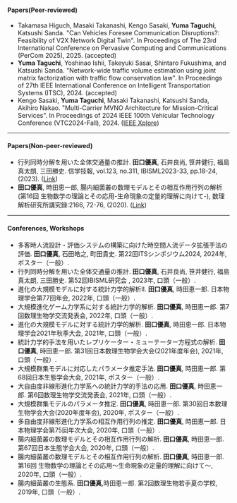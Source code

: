 #### Papers(Peer-reviewed)
- Takamasa Higuch, Masaki Takanashi, Kengo Sasaki, **Yuma Taguchi**, Katsushi Sanda. "Can Vehicles Foresee Communication Disruptions?: Feasibility of V2X Network Digital Twin". In Proceedings of The 23rd International Conference on Pervasive Computing and Communications (PerCom 2025), 2025. (accepted)
- **Yuma Taguchi**, Yoshinao Ishii, Takeyuki Sasai, Shintaro Fukushima, and Katsushi Sanda. "Network-wide traffic volume estimation using joint matrix factorization with traffic flow conservation law". In Proceedings of 27th IEEE International Conference on Intelligent Transportation Systems (ITSC), 2024. (accepted)
- Kengo Sasaki, **Yuma Taguchi**, Masaki Takanashi, Katsushi Sanda, Akihiro Nakao. "Multi-Carrier MVNO Architecture for Mission-Critical Services". In Proceedings of 2024 IEEE 100th Vehicular Technology Conference (VTC2024-Fall), 2024. ([IEEE Xplore](https://ieeexplore.ieee.org/abstract/document/10757682))

---
#### Papers(Non-peer-reviewed)
- 行列同時分解を用いた全体交通量の推計. **田口優真**, 石井良尚, 笹井健行, 福島真太朗, 三田勝史. 信学技報, vol.123, no.311, IBISML2023-33, pp.18-24, (2023). ([Link](https://ken.ieice.org/ken/paper/20231220fcA9/))
- **田口優真**, 時田恵一郎, 腸内細菌叢の数理モデルとその相互作用行列の解析 (第16回 生物数学の理論とその応用-生命現象の定量的理解に向けて-), 数理解析研究所講究録:2166, 72-76, (2020). ([Link](https://repository.kulib.kyoto-u.ac.jp/dspace/handle/2433/261500))

---
#### Conferences, Workshops
- 多客時人流設計・評価システムの構築に向けた時空間人流データ拡張手法の評価. **田口優真**, 石田皓之, 町田貴史. 第22回ITSシンポジウム2024, 2024年, ポスター（一般）.
- 行列同時分解を用いた全体交通量の推計. **田口優真**, 石井良尚, 笹井健行, 福島真太朗, 三田勝史. 第52回IBISML研究会 , 2023年, 口頭（一般）.
- 進化の大規模モデルに対する統計力学的解析II. **田口優真**, 時田恵一郎. 日本物理学会第77回年会, 2022年, 口頭（一般）.
- 大規模進化ゲーム力学系に対する統計力学的解析. **田口優真**, 時田恵一郎. 第7回数理生物学交流発表会, 2022年, 口頭（一般）.
- 進化の大規模モデルに対する統計力学的解析. **田口優真**, 時田恵一郎. 日本物理学会2021年秋季大会, 2021年, 口頭（一般）.
- 統計力学的手法を用いたレプリケーター・ミューテーター方程式の解析. **田口優真**, 時田恵一郎. 第31回日本数理生物学会大会(2021年度年会), 2021年, 口頭（一般）.
- 大規模群集モデルに対応したパラメータ推定手法. **田口優真**, 時田恵一郎. 第68回日本生態学会大会, 2021年, ポスター（一般）.
- 大自由度非線形進化力学系への統計力学的手法の応用. **田口優真**, 時田恵一郎. 第6回数理生物学交流発表会, 2021年, 口頭（一般）.
- 大規模群集モデルのパラメータ推定. **田口優真**, 時田恵一郎. 第30回日本数理生物学会大会(2020年度年会), 2020年, ポスター（一般）.
- 多自由度非線形進化力学系の相互作用行列の推定. **田口優真**, 時田恵一郎. 日本物理学会第75回年次大会, 2020年, 口頭（一般）.
- 腸内細菌叢の数理モデルとその相互作用行列の解析. **田口優真**, 時田恵一郎. 第67回日本生態学会大会, 2020年, 口頭（一般）.
- 腸内細菌叢の数理モデルとその相互作用行列の解析. **田口優真**, 時田恵一郎. 第16回 生物数学の理論とその応用〜生命現象の定量的理解に向けて〜, 2020年, 口頭（一般）.
- 腸内細菌叢の生態系. **田口優真**,時田恵一郎. 第2回数理生物若手夏の学校, 2019年, 口頭（一般）.

